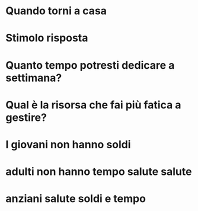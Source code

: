 # Quando torni a casa
# Stimolo risposta 

# Quanto tempo potresti dedicare a settimana?

# Qual è la risorsa che fai più fatica a gestire?

# I giovani non hanno soldi

# adulti non hanno tempo  salute salute
# anziani salute soldi e tempo



<!--stackedit_data:
eyJoaXN0b3J5IjpbODE3MDc2NzEyLC0yMTQwNjM5NjQzLDQyMz
I3OTgwXX0=
-->